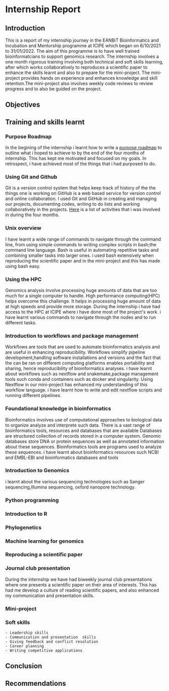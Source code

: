 # Internship Report
## Introduction 
This is a report of my internship journey in the EANBiT Bioinformatics and Incubation and Mentorship programme at ICIPE which began on 6/10/2021 to 31/01/2022. The aim of this programme is to have well trained bioinformatcians to support genomics research. The internship involves a one month rigorous training involving both technical and soft skills learning, after which works collaboratively to reproduces a scientific paper to enhance the skills learnt and also to prepare for the mini-project. The mini-project provides hands on experience and enhances knowledge and skill retention.The mini-project also involves weekly code reviews to review progress and to also be guided on the project.

## Objectives



## Training and skills learnt
 ### Purpose Roadmap 
In the begining of the internship i learnt how to write a [purpose roadmap](url) to outline what i hoped to achieve to by the end of the four months of internship. This has kept me motivated and  focused on my goals. In retrospect, i have achieved most of the things that i had purposed to do.



 ### Using Git and Github
Git is a version control system that helps keep track of history of the the things one is working on
GitHub is a web based service for version control and online collaboration.
I used Git and GitHub in creating and managing our projects, documenting codes, writing to do lists and working collaboratively in the projects. [Here](url) is a list of activities that i was involved in during the four months.



### Unix overview
I have learnt a wide range of commands to navigate through the command line, from using simple commands to writing complex scripts in bash;the command line language.
Bash is useful in automating repetitive tasks and combining smaller tasks into larger ones.
i used bash extensively when reproducing the scientific paper and in the mini-project and this has made using bash easy.

### Using the HPC
Genomics analysis involve processing huge amounts of data that are too much for a single computer to handle. High performance computing(HPC) helps overcome this challenge. It helps in processing huge amount of data at high speeds and provide more storage.
During the internship i have had access to the HPC at ICIPE where i have done most of the project's work.
i have learnt various commands to navigate through the nodes and to run different tasks.



### Introduction to workflows and package management
Workflows are tools that are used to automate bioinformatics analysis and  are useful in enhancing reproducibility.
Workflows simplify pipeline development,handling software installations and versions and the fact that the can be ran on different computing platforms enables portability and sharing, hence reproducibility of bioinformatics analyses.
i have learnt about workflows such as nextflow and snakemake,package management tools such conda and containers such as docker and singularity.
Using Nextflow in our mini-project has enhanced my understanding of this workflow language. i have learnt how to write and edit nextflow scripts and running different pipelines. 

 
### Foundational knowledge in bioinformatics
Bioinformatics involves use of computational approaches to biological data to organize analyze and interprete such data. There is a vast range of bioinformatics tools, resources and databases that are available
Databases are structured collection of records stored in a computer system. Genomic databases store DNA or protein sequences as well as annotated information about these sequences.
Bioinformatics tools are programs used to analyze these sequences.
i have learnt about bioinformatics resources such NCBI and EMBL-EBI and bioinformatics databases and tools 

### Introduction to Genomics
i learnt about the various sequencing technologies such as Sanger sequencing,Illumina sequencing, oxford nanopore technology.



### Python programming



### Introduction to R

### Phylogenetics

### Machine learning for genomics

### Reproducing a scientific paper

### Journal club presentation
During the internship we have had biweekly journal club presentations where one presents a scientific paper on their area of interests.
This has had me develop a culture of reading scientific papers, and also enhanced my communication and presentation skills.

### Mini-project

### Soft skills 
    - Leadership skills
    - Communication and presentation  skills
    - Giving feedback and conflict resolution 
    - Career planning 
    - Writing competitive applications
 
 ## Conclusion
 
 ## Recommendations
 

